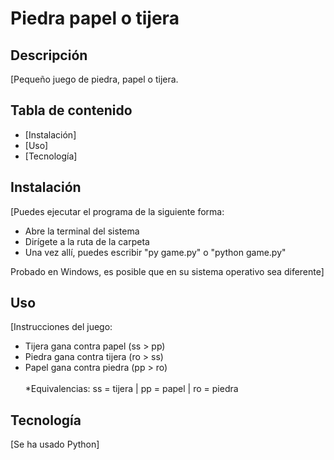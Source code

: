 # Piedra papel o tijera

## Descripción

[Pequeño juego de piedra, papel o tijera.

## Tabla de contenido

- [Instalación]
- [Uso]
- [Tecnología]

## Instalación

[Puedes ejecutar el programa de la siguiente forma:

- Abre la terminal del sistema
- Dirígete a la ruta de la carpeta
- Una vez allí, puedes escribir "py game.py" o "python game.py"

Probado en Windows, es posible que en su sistema operativo sea diferente]

## Uso

[Instrucciones del juego:
- Tijera gana contra papel (ss > pp)
- Piedra gana contra tijera (ro > ss)
- Papel gana contra piedra (pp > ro)<br><br>
*Equivalencias: ss = tijera | pp = papel | ro = piedra

## Tecnología

[Se ha usado Python]
